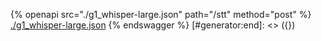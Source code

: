 [#generator:start]: <> ({ "template": "openapi" })
{% openapi src="./g1_whisper-large.json" path="/stt" method="post" %}
[./g1_whisper-large.json](./g1_whisper-large.json)
{% endswagger %}
[#generator:end]: <> ({})